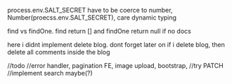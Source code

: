 process.env.SALT_SECRET have to be coerce to number, Number(proecss.env.SALT_SECRET), care dynamic typing

find vs findOne. find return [] and findOne return null if no docs

here i didnt implement delete blog. dont forget later on if i delete blog, then delete all comments inside the blog

//todo
//error handler, pagination FE, image upload, bootstrap,
//try PATCH
//implement search maybe(?)
